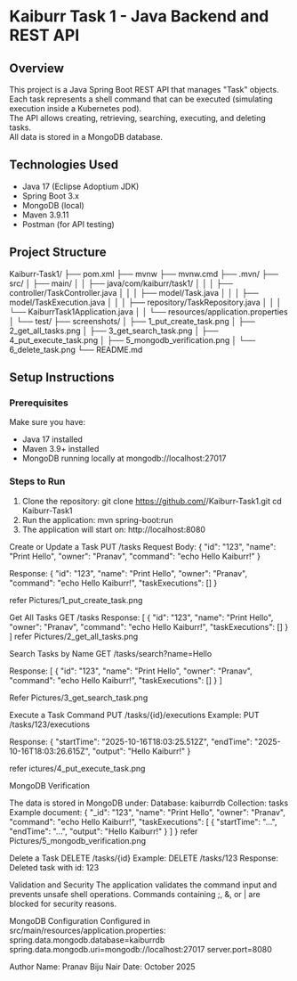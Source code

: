 # Kaiburr Task 1 - Java Backend and REST API

## Overview
This project is a Java Spring Boot REST API that manages "Task" objects.  
Each task represents a shell command that can be executed (simulating execution inside a Kubernetes pod).  
The API allows creating, retrieving, searching, executing, and deleting tasks.  
All data is stored in a MongoDB database.

## Technologies Used
- Java 17 (Eclipse Adoptium JDK)
- Spring Boot 3.x
- MongoDB (local)
- Maven 3.9.11
- Postman (for API testing)

## Project Structure
Kaiburr-Task1/
├── pom.xml
├── mvnw
├── mvnw.cmd
├── .mvn/
├── src/
│   ├── main/
│   │   ├── java/com/kaiburr/task1/
│   │   │   ├── controller/TaskController.java
│   │   │   ├── model/Task.java
│   │   │   ├── model/TaskExecution.java
│   │   │   ├── repository/TaskRepository.java
│   │   │   └── KaiburrTask1Application.java
│   │   └── resources/application.properties
│   └── test/
├── screenshots/
│   ├── 1_put_create_task.png
│   ├── 2_get_all_tasks.png
│   ├── 3_get_search_task.png
│   ├── 4_put_execute_task.png
│   ├── 5_mongodb_verification.png
│   └── 6_delete_task.png
└── README.md



## Setup Instructions

### Prerequisites
Make sure you have:
- Java 17 installed
- Maven 3.9+ installed
- MongoDB running locally at mongodb://localhost:27017

### Steps to Run
1. Clone the repository:
git clone https://github.com/<your-username>/Kaiburr-Task1.git
cd Kaiburr-Task1
2. Run the application: mvn spring-boot:run
3. The application will start on: http://localhost:8080

Create or Update a Task
PUT /tasks
Request Body:
{
"id": "123",
"name": "Print Hello",
"owner": "Pranav",
"command": "echo Hello Kaiburr!"
}

Response:
{
  "id": "123",
  "name": "Print Hello",
  "owner": "Pranav",
  "command": "echo Hello Kaiburr!",
  "taskExecutions": []
}

refer Pictures/1_put_create_task.png

Get All Tasks
GET /tasks
Response:
[
  {
    "id": "123",
    "name": "Print Hello",
    "owner": "Pranav",
    "command": "echo Hello Kaiburr!",
    "taskExecutions": []
  }
]
refer Pictures/2_get_all_tasks.png

Search Tasks by Name
GET /tasks/search?name=Hello

Response:
[
  {
    "id": "123",
    "name": "Print Hello",
    "owner": "Pranav",
    "command": "echo Hello Kaiburr!",
    "taskExecutions": []
  }
]

Refer Pictures/3_get_search_task.png

Execute a Task Command
PUT /tasks/{id}/executions
Example: PUT /tasks/123/executions

Response:
{
  "startTime": "2025-10-16T18:03:25.512Z",
  "endTime": "2025-10-16T18:03:26.615Z",
  "output": "Hello Kaiburr!"
}

refer ictures/4_put_execute_task.png

MongoDB Verification

The data is stored in MongoDB under:
Database: kaiburrdb
Collection: tasks
Example document:
{
  "_id": "123",
  "name": "Print Hello",
  "owner": "Pranav",
  "command": "echo Hello Kaiburr!",
  "taskExecutions": [
    {
      "startTime": "...",
      "endTime": "...",
      "output": "Hello Kaiburr!"
    }
  ]
}
refer Pictures/5_mongodb_verification.png

Delete a Task
DELETE /tasks/{id}
Example: DELETE /tasks/123
Response:
Deleted task with id: 123

Validation and Security
The application validates the command input and prevents unsafe shell operations.
Commands containing ;, &, or | are blocked for security reasons.

MongoDB Configuration
Configured in src/main/resources/application.properties:
spring.data.mongodb.database=kaiburrdb
spring.data.mongodb.uri=mongodb://localhost:27017
server.port=8080

Author
Name: Pranav Biju Nair
Date: October 2025
